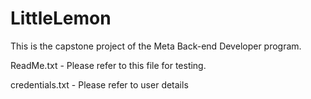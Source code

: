 # LittleLemon
This is the capstone project of the Meta Back-end Developer program.

ReadMe.txt - Please refer to this file for testing.

credentials.txt - Please refer to user details

